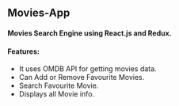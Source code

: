 ## Movies-App

#### Movies Search Engine using React.js and Redux.

#### Features:

- It uses OMDB API for getting movies data.
- Can Add or Remove Favourite Movies.
- Search Favourite Movie.
- Displays all Movie info.
